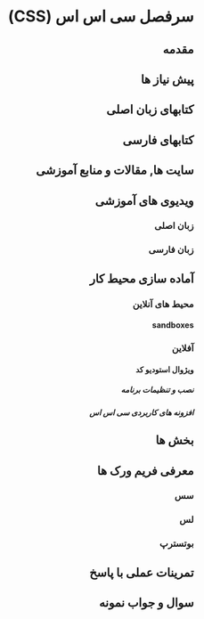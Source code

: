 <div dir="rtl">
  
# سرفصل سی اس اس (CSS)
## مقدمه
## پیش نیاز ها
## کتابهای زبان اصلی
## کتابهای فارسی 
## سایت ها, مقالات و منابع آموزشی
## ویدیوی های آموزشی
### زبان اصلی
### زبان فارسی
## آماده سازی محیط کار
### محیط های آنلاین
#### sandboxes
### آفلاین
#### ویژوال استودیو کد
##### نصب و تنظیمات برنامه
##### افزونه های کاربردی سی اس اس
## بخش ها
## معرفی فریم ورک ها
### سس
### لس
### بوتسترپ
## تمرینات عملی با پاسخ
## سوال و جواب نمونه
</div>
